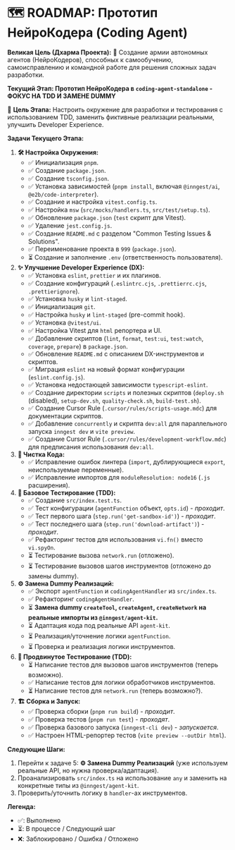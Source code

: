 # 🗺️ ROADMAP: Прототип НейроКодера (Coding Agent)

**Великая Цель (Дхарма Проекта):** 🌟
Создание армии автономных агентов (НейроКодеров), способных к самообучению, самоисправлению и командной работе для решения сложных задач разработки.

**Текущий Этап: Прототип НейроКодера в `coding-agent-standalone` - ФОКУС НА TDD И ЗАМЕНЕ DUMMY**

🎯 **Цель Этапа:** Настроить окружение для разработки и тестирования с использованием TDD, заменить фиктивные реализации реальными, улучшить Developer Experience.

**Задачи Текущего Этапа:**

1.  **🛠️ Настройка Окружения:**
    - ✅ Инициализация `pnpm`.
    - ✅ Создание `package.json`.
    - ✅ Создание `tsconfig.json`.
    - ✅ Установка зависимостей (`pnpm install`, включая `@inngest/ai`, `@e2b/code-interpreter`).
    - ✅ Создание и настройка `vitest.config.ts`.
    - ✅ Настройка `msw` (`src/mocks/handlers.ts`, `src/test/setup.ts`).
    - ✅ Обновление `package.json` (`test` скрипт для Vitest).
    - ✅ Удаление `jest.config.js`.
    - ✅ Создание `README.md` с разделом "Common Testing Issues & Solutions".
    - ✅ Переименование проекта в `999` (`package.json`).
    - ⏳ Создание и заполнение `.env` (ответственность пользователя).
2.  **✨ Улучшение Developer Experience (DX):**
    - ✅ Установка `eslint`, `prettier` и их плагинов.
    - ✅ Создание конфигураций (`.eslintrc.cjs`, `.prettierrc.cjs`, `.prettierignore`).
    - ✅ Установка `husky` и `lint-staged`.
    - ✅ Инициализация `git`.
    - ✅ Настройка `husky` и `lint-staged` (pre-commit hook).
    - ✅ Установка `@vitest/ui`.
    - ✅ Настройка Vitest для `html` репортера и UI.
    - ✅ Добавление скриптов (`lint`, `format`, `test:ui`, `test:watch`, `coverage`, `prepare`) в `package.json`.
    - ✅ Обновление `README.md` с описанием DX-инструментов и скриптов.
    - ✅ Миграция `eslint` на новый формат конфигурации (`eslint.config.js`).
    - ✅ Установка недостающей зависимости `typescript-eslint`.
    - ✅ Создание директории `scripts` и полезных скриптов (`deploy.sh` (disabled), `setup-dev.sh`, `quality-check.sh`, `build-test.sh`).
    - ✅ Создание Cursor Rule (`.cursor/rules/scripts-usage.mdc`) для документации скриптов.
    - ✅ Добавление `concurrently` и скрипта `dev:all` для параллельного запуска `inngest dev` и `vite preview`.
    - ✅ Создание Cursor Rule (`.cursor/rules/development-workflow.mdc`) для предписания использования `dev:all`.
3.  **🧹 Чистка Кода:**
    - ✅ Исправление ошибок линтера (`import`, дублирующиеся `export`, неиспользуемые переменные).
    - ✅ Исправление импортов для `moduleResolution: node16` (`.js` расширения).
4.  **🧪 Базовое Тестирование (TDD):**
    - ✅ Создание `src/index.test.ts`.
    - ✅ Тест конфигурации (`agentFunction` объект, `opts.id`) - _проходит_.
    - ✅ Тест первого шага (`step.run('get-sandbox-id')`) - _проходит_.
    - ✅ Тест последнего шага (`step.run('download-artifact')`) - _проходит_.
    - ✅ Рефакторинг тестов для использования `vi.fn()` вместо `vi.spyOn`.
    - ⏳ Тестирование вызова `network.run` (отложено).
    - ⏳ Тестирование вызовов шагов инструментов (отложено до замены dummy).
5.  **⚙️ Замена Dummy Реализаций:**
    - ✅ Экспорт `agentFunction` и `codingAgentHandler` из `src/index.ts`.
    - ✅ Рефакторинг `codingAgentHandler`.
    - ⏳ **Замена dummy `createTool`, `createAgent`, `createNetwork` на реальные импорты из `@inngest/agent-kit`.**
    - ⏳ Адаптация кода под реальные API `agent-kit`.
    - ⏳ Реализация/уточнение логики `agentFunction`.
    - ⏳ Проверка и реализация логики инструментов.
6.  **🧪 Продвинутое Тестирование (TDD):**
    - ⏳ Написание тестов для вызовов шагов инструментов (теперь возможно).
    - ✅ Написание тестов для логики обработчиков инструментов.
    - ⏳ Написание тестов для `network.run` (теперь возможно?).
7.  **🏗️ Сборка и Запуск:**
    - ✅ Проверка сборки (`pnpm run build`) - _проходит_.
    - ✅ Проверка тестов (`pnpm run test`) - _проходят_.
    - ✅ Проверка базового запуска (`inngest-cli dev`) - _запускается_.
    - ✅ Настроен HTML-репортер тестов (`vite preview --outDir html`).

**Следующие Шаги:**

1.  Перейти к задаче 5: **⚙️ Замена Dummy Реализаций** (уже используем реальные API, но нужна проверка/адаптация).
2.  Проанализировать `src/index.ts` на использование `any` и заменить на конкретные типы из `@inngest/agent-kit`.
3.  Проверить/уточнить логику в `handler`-ах инструментов.

**Легенда:**

- ✅: Выполнено
- ⏳: В процессе / Следующий шаг
- ❌: Заблокировано / Ошибка / Отложено
